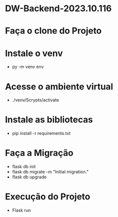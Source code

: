 # DW-Backend-2023.10.116

# Faça o clone do Projeto

# Instale o venv
- py -m venv env

# Acesse o ambiente virtual
- ./venv/Scrypts/activate

# Instale as bibliotecas
- pip install -r requirements.txt

# Faça a Migração
- flask db init
- flask db migrate -m "Initial migration."
- flask db upgrade

# Execução do Projeto
- Flask run
